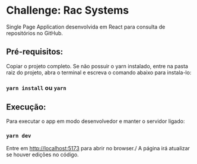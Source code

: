 # Challenge: Rac Systems

Single Page Application desenvolvida em React para consulta de repositórios no GitHub.

## Pré-requisitos:

Copiar o projeto completo.
Se não possuir o yarn instalado, entre na pasta raiz do projeto, abra o terminal e escreva o comando abaixo para instala-lo:

### `yarn install` ou `yarn`

## Execução:

Para executar o app em modo desenvolvedor e manter o servidor ligado:

### `yarn dev`

Entre em [http://localhost:5173](http://localhost:5173) para abrir no browser./
A página irá atualizar se houver edições no código.